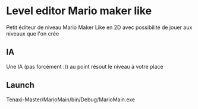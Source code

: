# Level editor Mario maker like

Petit éditeur de niveau Mario Maker Like en 2D avec possibilité de jouer aux niveaux que l'on crée

## IA

Une IA (pas forcément :)) au point résout le niveau à votre place


## Launch
Tenaxi-Master/MarioMain/bin/Debug/MarioMain.exe
